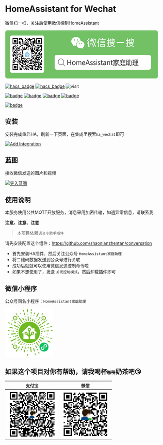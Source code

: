 # HomeAssistant for Wechat

微信扫一扫，关注后使用微信控制HomeAssistant

<img src="https://github.com/shaonianzhentan/image/raw/main/ha_wechat/wechat-channel.png" height="160" alt="HomeAssistant家庭助理" title="HomeAssistant家庭助理"> 

[![hacs_badge](https://img.shields.io/badge/Home-Assistant-049cdb)](https://www.home-assistant.io/)
[![hacs_badge](https://img.shields.io/badge/HACS-Custom-41BDF5.svg)](https://github.com/hacs/integration)
![visit](https://visitor-badge.laobi.icu/badge?page_id=shaonianzhentan.ha_wechat&left_text=visit)

[![badge](https://img.shields.io/badge/Conversation-语音小助手-049cdb?logo=homeassistant&style=for-the-badge)](https://github.com/shaonianzhentan/conversation)
[![badge](https://img.shields.io/badge/Windows-家庭助理-blue?logo=windows&style=for-the-badge)](https://www.microsoft.com/zh-cn/store/productId/9n2jp5z9rxx2)
[![badge](https://img.shields.io/badge/wechat-微信控制-6cae6a?logo=wechat&style=for-the-badge)](https://github.com/shaonianzhentan/ha_wechat)
[![badge](https://img.shields.io/badge/android-家庭助理-purple?logo=android&style=for-the-badge)](https://github.com/shaonianzhentan/ha_app)

[![badge](https://img.shields.io/badge/QQ群-64185969-76beff?logo=tencentqq&style=for-the-badge)](https://qm.qq.com/cgi-bin/qm/qr?k=m4uDQuuAJCnCll6PuQZUnnJ0zEy7zuk2&jump_from=webapi&authKey=WTxRChNkBUDdVsTcYHeO8yb98Uu8WGJC3hxw53Il4PB7RgBTQ6StHa43MwZJtN5w)
 
## 安装

安装完成重启HA，刷新一下页面，在集成里搜索`ha_wechat`即可

[![Add Integration](https://my.home-assistant.io/badges/config_flow_start.svg)](https://my.home-assistant.io/redirect/config_flow_start?domain=ha_wechat)

## 蓝图

接收微信发送的图片和视频

[![导入蓝图](https://my.home-assistant.io/badges/blueprint_import.svg)](https://my.home-assistant.io/redirect/blueprint_import/?blueprint_url=https%3A%2F%2Fgithub.com%2Fshaonianzhentan%2Fha_wechat%2Fblob%2Fmain%2Fblueprints%2Fha_wechat.yaml)

## 使用说明

本服务使用公共MQTT开放服务，消息采用加密传输，如遇异常信息，请联系我

**注意、注意、注意**
> 本项目依赖`语音小助手插件`

请先安装配置这个组件：https://github.com/shaonianzhentan/conversation

- 首先安装HA插件，然后关注公众号 `HomeAssistant家庭助理`
- 将二维码数据发送到公众号进行关联
- 成功后就就可以使用微信发送控制命令啦
- 如果不想使用了，发送 `关闭控制模式`，然后卸载插件即可

## 微信小程序

公众号同名小程序：`HomeAssistant家庭助理`

<img src="https://github.com/shaonianzhentan/image/raw/main/ha_wechat/wechat.jpg" height="160" alt="微信小程序" title="微信小程序">

## 如果这个项目对你有帮助，请我喝杯<del style="font-size: 14px;">咖啡</del>奶茶吧😘
|支付宝|微信|
|---|---|
<img src="https://github.com/shaonianzhentan/image/raw/main/ha_wechat/pay_alipay.png" align="left" height="160" alt="支付宝" title="支付宝">  |  <img src="https://github.com/shaonianzhentan/image/raw/main/ha_wechat/pay_wechat.png" align="left" height="160" alt="微信支付" title="微信">